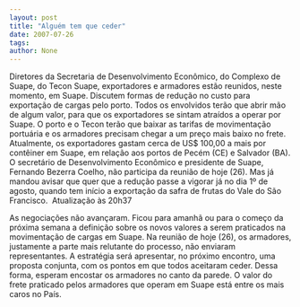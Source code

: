 ```yaml
---
layout: post
title: "Alguém tem que ceder"
date: 2007-07-26
tags: 
author: None
---
```

Diretores da Secretaria de Desenvolvimento Econ&ocirc;mico, do Complexo de Suape, do Tecon Suape, exportadores e armadores est&atilde;o reunidos, neste momento, em Suape. Discutem formas de redu&ccedil;&atilde;o no custo para exporta&ccedil;&atilde;o de cargas pelo porto.
Todos os envolvidos ter&atilde;o que abrir m&atilde;o de algum valor, para que os exportadores se sintam atra&iacute;dos a operar por Suape. O porto e o Tecon ter&atilde;o que baixar as tarifas de movimenta&ccedil;&atilde;o portu&aacute;ria e os armadores precisam chegar a um pre&ccedil;o mais baixo no frete. Atualmente, os exportadores gastam cerca de US$ 100,00 a mais por cont&ecirc;iner em Suape, em rela&ccedil;&atilde;o aos portos de Pec&eacute;m (CE) e Salvador (BA).
O&nbsp;secret&aacute;rio de Desenvolvimento Econ&ocirc;mico e presidente de Suape, Fernando Bezerra Coelho,&nbsp;n&atilde;o participa da reuni&atilde;o de hoje (26). Mas j&aacute; mandou avisar que quer que&nbsp;a redu&ccedil;&atilde;o passe a vigorar j&aacute; no dia 1&ordm; de agosto, quando tem in&iacute;cio a exporta&ccedil;&atilde;o da safra de frutas do Vale do S&atilde;o Francisco.&nbsp;
Atualiza&ccedil;&atilde;o &agrave;s 20h37

As negocia&ccedil;&otilde;es n&atilde;o avan&ccedil;aram. Ficou para amanh&atilde; ou para o come&ccedil;o da pr&oacute;xima semana a defini&ccedil;&atilde;o sobre os novos valores a serem praticados na movimenta&ccedil;&atilde;o de cargas em Suape. Na reuni&atilde;o de hoje (26), os armadores, justamente a parte mais relutante do processo, n&atilde;o enviaram representantes. 
A estrat&eacute;gia ser&aacute; apresentar, no pr&oacute;ximo encontro, uma proposta conjunta, com os pontos em que todos aceitaram ceder. Dessa forma, esperam encostar os armadores no canto da parede. O valor do frete praticado pelos armadores que operam em Suape est&aacute; entre os mais caros no Pa&iacute;s. 